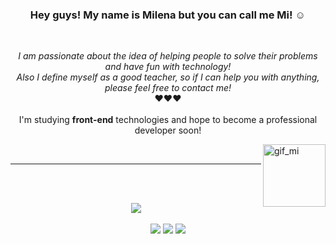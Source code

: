 <h3 align="center">Hey guys! My name is Milena but you can call me Mi! ☺ </h3>
<br>
<p align="center"> 
  <em>I am passionate about the idea of helping people to solve their problems and have fun with technology!<br>
  Also I define myself as a good teacher, so if I can help you with anything, please feel free to contact me!</em><br>
  &hearts;&hearts;&hearts;<br><br>
  I'm studying <strong>front-end</strong> technologies and hope to become a professional developer soon!
</p>
<img align="right" src="https://cdn.discordapp.com/attachments/904892540409503866/917945280987553792/gif_mi.gif" alt="gif_mi" width="100">
<br>

<hr>

<br><br>
<div align="center">
<img src="https://github-readme-stats.vercel.app/api/top-langs/?username=milenaemmert&layout=compact)](https://github.com/anuraghazra/github-readme-stats">
</div>
<br>
 
<div align="center">
    <a href="https://www.linkedin.com/in/milenaemmert" target="_blank"><img src="https://img.shields.io/badge/LinkedIn-0077B5?style=for-the-badge&logo=linkedin&logoColor=white" target="_blank"></a>
    <a href="https://milenaemmert.notion.site/Meus-estudos-cec1174b3c4546c195e8f963a4c85dbf" target="_blank"><img src="https://img.shields.io/badge/Notion-%23000000.svg?style=for-the-badge&logo=notion&logoColor=white" target="_blank"></a>
    <a href="https://linktr.ee/mi_emmert" target="_blank"><img src="https://img.shields.io/badge/figma-%23F24E1E.svg?style=for-the-badge&logo=figma&logoColor=white" target="_blank"></a>
</div>
  

